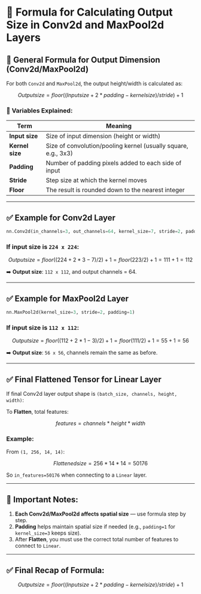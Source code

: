 # 📐 Formula for Calculating Output Size in Conv2d and MaxPool2d Layers

## 🎯 **General Formula for Output Dimension (Conv2d/MaxPool2d)**

For both `Conv2d` and `MaxPool2d`, the output height/width is calculated as:

```math
Output size = floor((Input size + 2 * padding - kernel size) / stride) + 1
```

### 🔑 **Variables Explained:**

| Term             | Meaning                                                         |
|------------------|-----------------------------------------------------------------|
| **Input size**   | Size of input dimension (height or width)                       |
| **Kernel size**  | Size of convolution/pooling kernel (usually square, e.g., 3x3)  |
| **Padding**      | Number of padding pixels added to each side of input            |
| **Stride**       | Step size at which the kernel moves                            |
| **Floor**        | The result is rounded down to the nearest integer              |

---

## ✅ **Example for Conv2d Layer**

```python
nn.Conv2d(in_channels=3, out_channels=64, kernel_size=7, stride=2, padding=3)
```

### If input size is `224 x 224`:

```math
Output size = floor((224 + 2*3 - 7) / 2) + 1
            = floor(223 / 2) + 1
            = 111 + 1 = 112
```

➡️ **Output size**: `112 x 112`, and output channels = 64.

---

## ✅ **Example for MaxPool2d Layer**

```python
nn.MaxPool2d(kernel_size=3, stride=2, padding=1)
```

### If input size is `112 x 112`:

```math
Output size = floor((112 + 2*1 - 3) / 2) + 1
            = floor(111 / 2) + 1
            = 55 + 1 = 56
```

➡️ **Output size**: `56 x 56`, channels remain the same as before.

---

## ✅ **Final Flattened Tensor for Linear Layer**

If final Conv2d layer output shape is `(batch_size, channels, height, width)`:

To **Flatten**, total features:

```math
features = channels * height * width
```

### Example:

From `(1, 256, 14, 14)`:

```math
Flattened size = 256 * 14 * 14 = 50176
```

So `in_features=50176` when connecting to a `Linear` layer.

---

## 🚨 **Important Notes:**

1. **Each Conv2d/MaxPool2d affects spatial size** — use formula step by step.
2. **Padding** helps maintain spatial size if needed (e.g., `padding=1` for `kernel_size=3` keeps size).
3. After **Flatten**, you must use the correct total number of features to connect to `Linear`.

---

## ✅ **Final Recap of Formula:**

```math
Output size = floor((Input size + 2 * padding - kernel size) / stride) + 1
```

